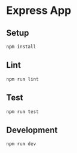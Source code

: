 # Express App


## Setup

```
npm install
```

## Lint

```
npm run lint
```

## Test

```
npm run test
```

## Development

```
npm run dev
```
